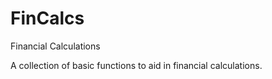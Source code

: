 FinCalcs
========

Financial Calculations

A collection of basic functions to aid in financial calculations.
